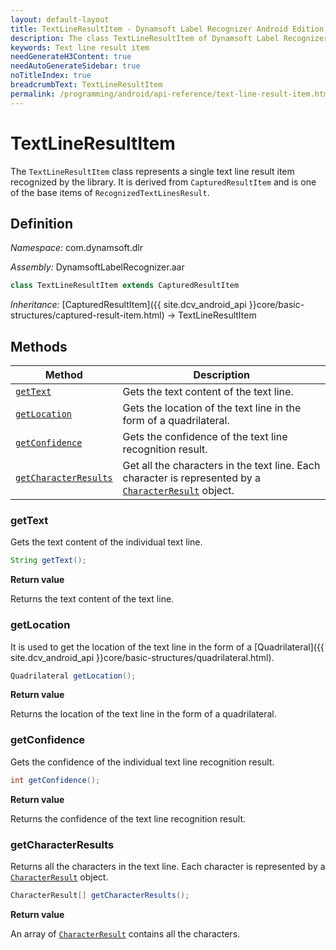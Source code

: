 ```yaml
---
layout: default-layout
title: TextLineResultItem - Dynamsoft Label Recognizer Android Edition
description: The class TextLineResultItem of Dynamsoft Label Recognizer Android edition represents a text line result item recognized by a document layout analysis engine.
keywords: Text line result item
needGenerateH3Content: true
needAutoGenerateSidebar: true
noTitleIndex: true
breadcrumbText: TextLineResultItem
permalink: /programming/android/api-reference/text-line-result-item.html
---
```


# TextLineResultItem

The `TextLineResultItem` class represents a single text line result item recognized by the library. It is derived from `CapturedResultItem` and is one of the base items of `RecognizedTextLinesResult`.

## Definition

*Namespace:* com.dynamsoft.dlr

*Assembly:* DynamsoftLabelRecognizer.aar

```java
class TextLineResultItem extends CapturedResultItem
```

*Inheritance:* [CapturedResultItem]({{ site.dcv_android_api }}core/basic-structures/captured-result-item.html) -> TextLineResultItem

## Methods

| Method | Description |
| ------ | ----------- |
| [`getText`](#gettext) | Gets the text content of the text line. |
| [`getLocation`](#getlocation) | Gets the location of the text line in the form of a quadrilateral. |
| [`getConfidence`](#getconfidence) | Gets the confidence of the text line recognition result. |
| [`getCharacterResults`](#getcharacterresults) | Get all the characters in the text line. Each character is represented by a [`CharacterResult`](character-result.md) object. |

### getText

Gets the text content of the individual text line.

```java
String getText();
```

**Return value**

Returns the text content of the text line.

### getLocation

It is used to get the location of the text line in the form of a [Quadrilateral]({{ site.dcv_android_api }}core/basic-structures/quadrilateral.html).

```java
Quadrilateral getLocation();
```

**Return value**

Returns the location of the text line in the form of a quadrilateral.

### getConfidence

Gets the confidence of the individual text line recognition result.

```java
int getConfidence();
```

**Return value**

Returns the confidence of the text line recognition result.

### getCharacterResults

Returns all the characters in the text line. Each character is represented by a [`CharacterResult`](character-result.md) object.

```java
CharacterResult[] getCharacterResults();
```

**Return value**

An array of [`CharacterResult`](character-result.md) contains all the characters.
